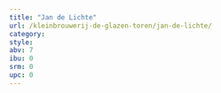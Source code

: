 ```yaml
---
title: "Jan de Lichte"
url: /kleinbrouwerij-de-glazen-toren/jan-de-lichte/
category: 
style: 
abv: 7
ibu: 0
srm: 0
upc: 0
---
```


